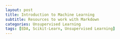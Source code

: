 ```yaml
---
layout: post
title: Introduction to Machine Learning
subtitle: Resources to work with Markdown
categories: Unsupervised Learning
tags: [EDA, Scikit-Learn, Unsupervised Learning]
---
```




